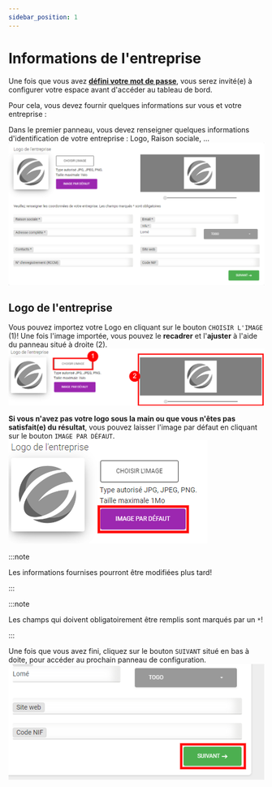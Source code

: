 ```yaml
---
sidebar_position: 1
---
```


# Informations de l'entreprise

Une fois que vous avez **[défini votre mot de passe](./inscription.md#confirmation)**, vous serez invité(e) à
configurer votre espace avant d'accéder au tableau de bord.

Pour cela, vous devez fournir quelques informations sur vous et votre entreprise :

Dans le premier panneau, vous devez renseigner quelques informations d'identification de votre entreprise :
Logo, Raison sociale, ...
![img alt](/img/wizard-entreprise.png)

## Logo de l'entreprise
Vous pouvez importez votre Logo en cliquant sur le bouton `CHOISIR L'IMAGE` (1)!
Une fois l'image importée, vous pouvez le **recadrer** et l'**ajuster** à l'aide du panneau situé à droite (2).
![img alt](/img/wizard-entreprise-logo.png)

**Si vous n'avez pas votre logo sous la main ou que vous n'êtes pas satisfait(e) du résultat**, vous pouvez laisser l'image par défaut 
en cliquant sur le bouton `IMAGE PAR DÉFAUT`.
![img alt](/img/wizard-entreprise-logo-defaut.png)

:::note

Les informations fournises pourront être modifiées plus tard!

:::

:::note

Les champs qui doivent obligatoirement être remplis sont marqués par un `*`!

:::

Une fois que vous avez fini, cliquez sur le bouton `SUIVANT` situé en bas à doite, pour accéder au prochain panneau de configuration.
![img alt](/img/wizard-entreprise-suivant.png)
